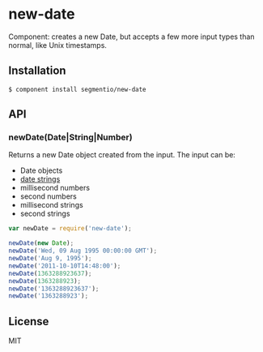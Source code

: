 
# new-date

  Component: creates a new Date, but accepts a few more input types than normal, like Unix timestamps.

## Installation

    $ component install segmentio/new-date

## API

### newDate(Date|String|Number)

  Returns a new Date object created from the input. The input can be:

  * Date objects
  * [date strings](https://developer.mozilla.org/en-US/docs/JavaScript/Reference/Global_Objects/Date/parse)
  * millisecond numbers
  * second numbers
  * millisecond strings
  * second strings

```js
var newDate = require('new-date');

newDate(new Date);
newDate('Wed, 09 Aug 1995 00:00:00 GMT');
newDate('Aug 9, 1995');
newDate('2011-10-10T14:48:00');
newDate(1363288923637);
newDate(1363288923);
newDate('1363288923637');
newDate('1363288923');
```

## License

  MIT
